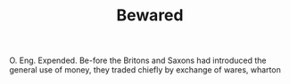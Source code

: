 ---
title: Bewared
letter: B
permalink: "/definitions/bld-bewared.html"
body: O. Eng. Expended. Be-fore the Britons and Saxons had introduced the general
  use of money, they traded chiefly by exchange of wares, wharton
published_at: '2018-07-07'
source: Black's Law Dictionary 2nd Ed (1910)
layout: post
---